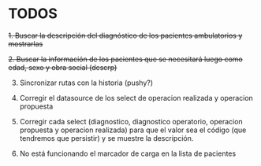 # TODOS

~~1. Buscar la descripción del diagnóstico de los pacientes ambulatorios y mostrarlas~~

~~2. Buscar la información de los pacientes que se necesitará luego como edad, sexo y obra social (descrp)~~

3. Sincronizar rutas con la historia (pushy?)

4. Corregir el datasource de los select de operacion realizada y operacion propuesta

5. Corregir cada select (diagnostico, diagnostico operatorio, operacion propuesta y operacion realizada) para que el valor sea el código (que tendremos que persistir) y se muestre la descripción.

6. No está funcionando el marcador de carga en la lista de pacientes 